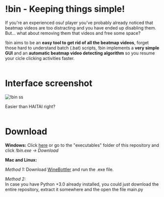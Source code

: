 # !bin - Keeping things simple!

If you're an experienced osu! player you've probably already noticed that beatmap videos are too distracting 
and you have ended up disabling them. 
But... what about removing them that videos and free some space?

!bin aims to be an __easy tool to get rid of all the beatmap videos__, forget those hard to understand batch (.bat) scripts, !bin implements a __very simple GUI__ and an __automatic beatmap video detecting algorithm__ so you resume your cicle clicking activities faster.
<br/>
<br/>
# Interface screenshot
![!bin ss](https://i.imgur.com/xeKsiqQ.png)

Easier than HAITAI right?
<br/>
<br/>
# Download


__Windows:__
  Click [here](https://github.com/Axyss/-bin/raw/master/executables/!bin.exe) or go to the "executables" folder of this repository and click _!bin.exe -> Download_

__Mac and Linux:__

  _*Method 1:*_
    Download [WineBottler](http://winebottler.kronenberg.org/) and run the .exe file.
    
  _*Method 2:*_<br/>
    In case you have Python +3.0 already installed, you could just download the entire repository, extract it somewhere and the open the       file main.py
    
